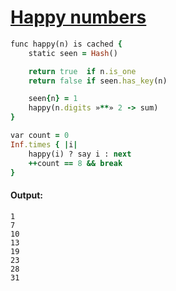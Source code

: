 [1]: http://rosettacode.org/wiki/Happy_numbers

# [Happy numbers][1]

```ruby
func happy(n) is cached {
    static seen = Hash()

    return true  if n.is_one
    return false if seen.has_key(n)

    seen{n} = 1
    happy(n.digits »**» 2 -> sum)
}

var count = 0
Inf.times { |i|
    happy(i) ? say i : next
    ++count == 8 && break
}
```

#### Output:
```
1
7
10
13
19
23
28
31
```
